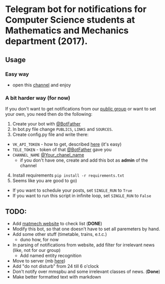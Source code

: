# Telegram bot for notifications for Computer Science students at Mathematics and Mechanics department (2017).

## Usage
### Easy way
- open this [channel](https://t.me/matobes2017_19) and enjoy

### A bit harder way (for now)
If you don't want to get notifications from our [public group](https://vk.com/matobes_maga_2017) or want to set your own, you need then do the following:
1. Create your bot with [@BotFather](https://telegram.me/BotFather)
2. In bot.py file change `PUBLICS`, `LINKS` and `SOURCES`.
3. Create config.py file and write there:
  - `VK_API_TOKEN` - how to get, described [here](https://vk.com/dev/access_token) (it's easy)
  - `TELE_TOKEN` - token of that [@BotFather](https://telegram.me/BotFather) gave you
  - `CHANNEL_NAME` [@Your_chanel_name](https://telegram.org/blog/channels)
    - if you don't have one, create and add this bot as **admin** of the channel
4. Install requirements `pip install -r requirements.txt`
5. Seems like you are good to go)
  - If you want to schedule your posts, set `SINGLE_RUN` to `True`
  - If you want to run this script in infinite loop, set `SINGLE_RUN` to `False`

## TODO:
- Add [matmech website](http://www.math.spbu.ru/rus/) to check list (**DONE**)
- Modify this bot, so that one doesn't have to set all paremeters by hand.
- Add some other stuff (timetable, trains, e.t.c.)
  - duno how, for now
- In parsing of notifications from website, add filter for irrelevant news (like, not for our group)
  - Add named entity recognition
- Move to server (mb [here](https://wiki.python.org/moin/FreeHosts))
- Add "do not disturb" from 24 till 6 o'clock
- Don't notify over mmspbu and some irrelevant classes of news. (**Done**)
- Make better formatted text with markdown
